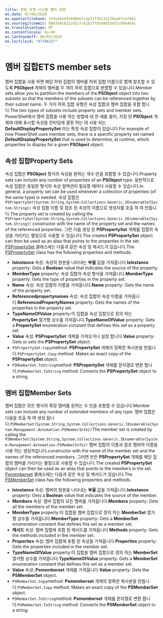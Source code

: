 ```yaml
---
title: 확장 유형 시스템 멤버 집합
ms.date: 07/09/2020
ms.openlocfilehash: 3f4e44ed7b498bb7c4a71f7b131270ed4f2ef981
ms.sourcegitcommit: 0907b8c6322d2c7c61b17f8168d53452c8964b41
ms.translationtype: MT
ms.contentlocale: ko-KR
ms.lasthandoff: 08/05/2020
ms.locfileid: "87786257"
---
```

# <a name="ets-member-sets"></a><span data-ttu-id="2069c-102">멤버 집합</span><span class="sxs-lookup"><span data-stu-id="2069c-102">ETS member sets</span></span>

<span data-ttu-id="2069c-103">멤버 집합을 사용 하면 해당 하위 집합의 멤버를 하위 집합 이름으로 함께 참조할 수 있도록 **PSObject** 개체의 멤버를 두 개의 하위 집합으로 분할할 수 있습니다.</span><span class="sxs-lookup"><span data-stu-id="2069c-103">Member sets allow you to partition the members of the **PSObject** object into two subsets so that the members of the subsets can be referenced together by their subset name.</span></span> <span data-ttu-id="2069c-104">두 가지 하위 집합 유형은 속성 집합과 멤버 집합을 포함 합니다.</span><span class="sxs-lookup"><span data-stu-id="2069c-104">The two types of subsets include property sets and member sets.</span></span> <span data-ttu-id="2069c-105">PowerShell에서 멤버 집합을 사용 하는 방법에 대 한 예를 들어, 지정 된 **PSObject** 개체에 대해 표시할 속성을 런타임에 결정 하는 데 사용 되는 **DefaultDisplayPropertySet** 라는 특정 속성 집합이 있습니다.</span><span class="sxs-lookup"><span data-stu-id="2069c-105">For example of how PowerShell uses member sets, there is a specific property set named **DefaultDisplayPropertySet** that is used to determine, at runtime, which properties to display for a given **PSObject** object.</span></span>

## <a name="property-sets"></a><span data-ttu-id="2069c-106">속성 집합</span><span class="sxs-lookup"><span data-stu-id="2069c-106">Property Sets</span></span>

<span data-ttu-id="2069c-107">속성 집합은 **PSObject** 형식의 속성을 원하는 개수 만큼 포함할 수 있습니다.</span><span class="sxs-lookup"><span data-stu-id="2069c-107">Property sets can include any number of properties of an **PSObject** type.</span></span> <span data-ttu-id="2069c-108">일반적으로 속성 집합은 동일한 형식의 속성 컬렉션이 필요할 때마다 사용할 수 있습니다.</span><span class="sxs-lookup"><span data-stu-id="2069c-108">In general, a property set can be used whenever a collection of properties (of the same type) is needed.</span></span> <span data-ttu-id="2069c-109">속성 집합은 `PSPropertySet(System.String,System.Collections.Generic.IEnumerable{System.String})` 속성 집합 이름 및 참조 된 속성의 이름으로 생성자를 호출 하 여 만듭니다.</span><span class="sxs-lookup"><span data-stu-id="2069c-109">The property set is created by calling the `PSPropertySet(System.String,System.Collections.Generic.IEnumerable{System.String})` constructor with the name of the property set and the names of the referenced properties.</span></span> <span data-ttu-id="2069c-110">그런 다음 생성 된 **PSPropertySet** 개체를 집합의 속성을 가리키는 별칭으로 사용할 수 있습니다.</span><span class="sxs-lookup"><span data-stu-id="2069c-110">The created **PSPropertySet** object can then be used as an alias that points to the properties in the set.</span></span> <span data-ttu-id="2069c-111">[PSPropertySet](/dotnet/api/system.management.automation.pspropertyset) 클래스에는 다음과 같은 속성 및 메서드가 있습니다.</span><span class="sxs-lookup"><span data-stu-id="2069c-111">The [PSPropertySet](/dotnet/api/system.management.automation.pspropertyset) class has the following properties and methods.</span></span>

- <span data-ttu-id="2069c-112">**Isinstance** 속성: 속성의 원본을 나타내는 **부울** 값을 가져옵니다.</span><span class="sxs-lookup"><span data-stu-id="2069c-112">**IsInstance** property: Gets a **Boolean** value that indicates the source of the property.</span></span>
- <span data-ttu-id="2069c-113">**MemberType** property: 속성 집합의 속성 형식을 가져옵니다.</span><span class="sxs-lookup"><span data-stu-id="2069c-113">**MemberType** property: Gets the type of properties in the property set.</span></span>
- <span data-ttu-id="2069c-114">**Name** 속성: 속성 집합의 이름을 가져옵니다.</span><span class="sxs-lookup"><span data-stu-id="2069c-114">**Name** property: Gets the name of the property set.</span></span>
- <span data-ttu-id="2069c-115">**Referencedpropertynames** 속성: 속성 집합의 속성 이름을 가져옵니다.</span><span class="sxs-lookup"><span data-stu-id="2069c-115">**ReferencedPropertyNames** property: Gets the names of the properties in the property set.</span></span>
- <span data-ttu-id="2069c-116">**TypeNameOfValue** property:이 집합을 속성 집합으로 정의 하는 **PropertySet** 열거형 상수를 가져옵니다.</span><span class="sxs-lookup"><span data-stu-id="2069c-116">**TypeNameOfValue** property: Gets a **PropertySet** enumeration constant that defines this set as a property set.</span></span>
- <span data-ttu-id="2069c-117">**Value** 속성: **PSPropertySet** 개체를 가져오거나 설정 합니다.</span><span class="sxs-lookup"><span data-stu-id="2069c-117">**Value** property: Gets or sets the **PSPropertySet** object.</span></span>
- <span data-ttu-id="2069c-118">`PSPropertySet.Copy`method: **PSPropertySet** 개체의 정확한 복사본을 만듭니다.</span><span class="sxs-lookup"><span data-stu-id="2069c-118">`PSPropertySet.Copy` method: Makes an exact copy of the **PSPropertySet** object.</span></span>
- <span data-ttu-id="2069c-119">`PSMemberSet.ToString`method: **PSPropertySet** 개체를 문자열로 변환 합니다.</span><span class="sxs-lookup"><span data-stu-id="2069c-119">`PSMemberSet.ToString` method: Converts the **PSPropertySet** object to a string.</span></span>

## <a name="member-sets"></a><span data-ttu-id="2069c-120">멤버 집합</span><span class="sxs-lookup"><span data-stu-id="2069c-120">Member Sets</span></span>

<span data-ttu-id="2069c-121">멤버 집합은 모든 형식의 확장 멤버를 원하는 수 만큼 포함할 수 있습니다.</span><span class="sxs-lookup"><span data-stu-id="2069c-121">Member sets can include any number of extended members of any type.</span></span> <span data-ttu-id="2069c-122">멤버 집합은 다음을 호출 하 여 생성 됩니다.`PSMemberSet(System.String,System.Collections.Generic.IEnumerable{System.Management.Automation.PSMemberInfo})`</span><span class="sxs-lookup"><span data-stu-id="2069c-122">The member set is created by calling the `PSMemberSet(System.String,System.Collections.Generic.IEnumerable{System.Management.Automation.PSMemberInfo})`</span></span>
<span data-ttu-id="2069c-123">멤버 집합의 이름과 참조 멤버의 이름을 사용 하는 생성자입니다.</span><span class="sxs-lookup"><span data-stu-id="2069c-123">constructor with the name of the member set and the names of the referenced members.</span></span> <span data-ttu-id="2069c-124">그러면 만든 **PSPropertySet** 개체를 해당 집합의 멤버를 가리키는 별칭으로 사용할 수 있습니다.</span><span class="sxs-lookup"><span data-stu-id="2069c-124">The created **PSPropertySet** object can then be used as an alias that points to the members in the set.</span></span> <span data-ttu-id="2069c-125">[Psmemberset](/dotnet/api/system.management.automation.psmemberset) 클래스에는 다음과 같은 속성 및 메서드가 있습니다.</span><span class="sxs-lookup"><span data-stu-id="2069c-125">The [PSMemberSet](/dotnet/api/system.management.automation.psmemberset) class has the following properties and methods.</span></span>

- <span data-ttu-id="2069c-126">**Isinstance** 속성: 멤버의 원본을 나타내는 **부울** 값을 가져옵니다.</span><span class="sxs-lookup"><span data-stu-id="2069c-126">**IsInstance** property: Gets a **Boolean** value that indicates the source of the member.</span></span>
- <span data-ttu-id="2069c-127">**Members** 속성: 멤버 집합의 모든 멤버를 가져옵니다.</span><span class="sxs-lookup"><span data-stu-id="2069c-127">**Members** property: Gets all the members of the member set.</span></span>
- <span data-ttu-id="2069c-128">**MemberType** property:이 집합을 멤버 집합으로 정의 하는 **MemberSet** 열거형 상수를 가져옵니다.</span><span class="sxs-lookup"><span data-stu-id="2069c-128">**MemberType** property: Gets a **MemberSet** enumeration constant that defines this set as a member set.</span></span>
- <span data-ttu-id="2069c-129">**메서드** 속성: 멤버 집합에 포함 된 메서드를 가져옵니다.</span><span class="sxs-lookup"><span data-stu-id="2069c-129">**Methods** property: Gets the methods included in the member set.</span></span>
- <span data-ttu-id="2069c-130">**Properties** 속성: 멤버 집합에 포함 된 속성을 가져옵니다.</span><span class="sxs-lookup"><span data-stu-id="2069c-130">**Properties** property: Gets the properties included in the member set.</span></span>
- <span data-ttu-id="2069c-131">**TypeNameOfValue** property:이 집합을 멤버 집합으로 정의 하는 **MemberSet** 열거형 상수를 가져옵니다.</span><span class="sxs-lookup"><span data-stu-id="2069c-131">**TypeNameOfValue** property: Gets a **MemberSet** enumeration constant that defines this set as a member set.</span></span>
- <span data-ttu-id="2069c-132">**Value** 속성: **Psmemberset** 개체를 가져옵니다.</span><span class="sxs-lookup"><span data-stu-id="2069c-132">**Value** property: Gets the **PSMemberSet** object.</span></span>
- <span data-ttu-id="2069c-133">`PSMemberSet.Copy`method: **Psmemberset** 개체의 정확한 복사본을 만듭니다.</span><span class="sxs-lookup"><span data-stu-id="2069c-133">`PSMemberSet.Copy` method: Makes an exact copy of the **PSMemberSet** object.</span></span>
- <span data-ttu-id="2069c-134">`PSMemberSet.ToString`method: **Psmemberset** 개체를 문자열로 변환 합니다.</span><span class="sxs-lookup"><span data-stu-id="2069c-134">`PSMemberSet.ToString` method: Converts the **PSMemberSet** object to a string.</span></span>
